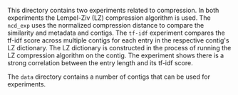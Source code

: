 This directory contains two experiments related to compression.  In both experiments the Lempel-Ziv (LZ) compression algorithm is used.  The `ncd_exp` uses the normalized compression distance to compare the similarity and metadata and contigs.  The `tf-idf` experiment compares the tf-idf score across multiple contigs for each entry in the respective contig's LZ dictionary.  The LZ dictionary is constructed in the process of running the LZ compression algorithm on the contig. The experiment shows there is a strong correlation between the entry length and its tf-idf score.

The `data` directory contains a number of contigs that can be used for experiments.

